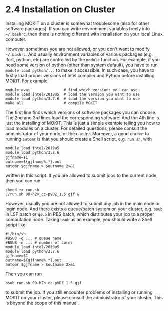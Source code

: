 # 2.4 Installation on Cluster
Installing MOKIT on a cluster is somewhat troublesome (also for other software
packages). If you can write environment variables freely into `~/.bashrc`, then
there is nothing different with installation on your local Linux computer.  

However, sometimes you are not allowed, or you don't want to modify `~/.bashrc`.
And usually environment variables of various packages (e.g. ifort, python, etc)
are controlled by the `module` function. For example, if you need some version of
python (other than system default), you have to run `module load python/...` to
make it accessible. In such case, you have to firstly load proper versions of Intel
compiler and Python before installing MOKIT. For example,
```
module avai               # find which versions you can use
module load intel/2019u5  # load the version you want to use
module load python/3.7.6  # load the version you want to use
make all                  # compile MOKIT
```
The first line finds which versions of software packages you can choose. The 2nd
and 3rd lines load the corresponding software. And the 4th line is just the installing
of MOKIT. This is just a simple example telling you how to load modules on a cluster.
For detailed questions, please consult the administrator of your node, or the cluster.
Moreover, a good choice to running `automr` is that you should create a Shell script,
e.g. `run.sh`, with
```
module load intel/2019u5
module load python/3.7.6
gjfname=$1
outname=${gjfname%.*}.out
automr $gjfname > $outname 2>&1
```
written in this script. If you are allowed to submit jobs to the current node,
then you can run
```
chmod +x run.sh
./run.sh 00-h2o_cc-pVDZ_1.5.gjf &
```
However, usually you are not allowed to submit any job in the main node or login
node. And there exists a queue/batch system on your cluster, e.g. `bsub` in LSF
batch or `qsub` in PBS batch, which distributes your job to a proper computation
node. Taking `bsub` as an example, you should write a Shell script like
```
#!/bin/sh
#BSUB -q ... # queue name
#BSUB -n ... # number of cores
module load intel/2019u5
module load python/3.7.6
gjfname=$1
outname=${gjfname%.*}.out
automr $gjfname > $outname 2>&1
```
Then you can run
```
bsub run.sh 00-h2o_cc-pVDZ_1.5.gjf
```
to submit the job. If you still encounter problems of installing or running MOKIT
on your cluster, please consult the administrator of your cluster. This is beyond
the scope of this manual.

